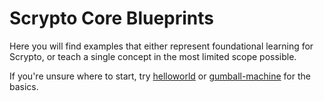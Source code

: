 # Scrypto Core Blueprints
Here you will find examples that either represent foundational learning for Scrypto, or teach a single concept in the most limited scope possible.

If you're unsure where to start, try [helloworld](helloworld) or [gumball-machine](gumball-machine) for the basics.